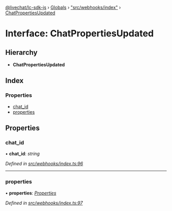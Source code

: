 [@livechat/lc-sdk-js](../README.md) › [Globals](../globals.md) › ["src/webhooks/index"](../modules/_src_webhooks_index_.md) › [ChatPropertiesUpdated](_src_webhooks_index_.chatpropertiesupdated.md)

# Interface: ChatPropertiesUpdated

## Hierarchy

* **ChatPropertiesUpdated**

## Index

### Properties

* [chat_id](_src_webhooks_index_.chatpropertiesupdated.md#chat_id)
* [properties](_src_webhooks_index_.chatpropertiesupdated.md#properties)

## Properties

###  chat_id

• **chat_id**: *string*

*Defined in [src/webhooks/index.ts:96](https://github.com/livechat/lc-sdk-js/blob/8143b05/src/webhooks/index.ts#L96)*

___

###  properties

• **properties**: *[Properties](_src_objects_index_.properties.md)*

*Defined in [src/webhooks/index.ts:97](https://github.com/livechat/lc-sdk-js/blob/8143b05/src/webhooks/index.ts#L97)*
